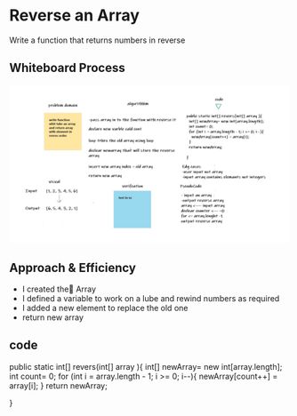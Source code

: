 # Reverse an Array

Write a function that returns numbers in reverse

## Whiteboard Process

![Reverse an Array](./codec1.jpg)


## Approach & Efficiency

- I created the ِArray
- I defined a variable to work on a lube and rewind numbers as required
- I added a new element to replace the old one
- return new array



## code

public static int[] revers(int[] array ){
int[] newArray= new int[array.length];
int count= 0;
for (int i = array.length - 1; i >= 0; i--){
newArray[count++] = array[i];
}
return newArray;

}

